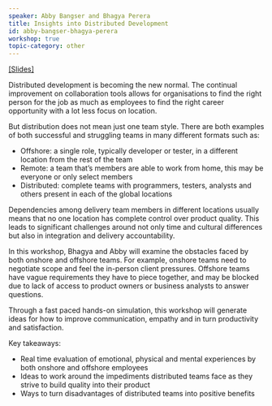 ```yaml
---
speaker: Abby Bangser and Bhagya Perera
title: Insights into Distributed Development
id: abby-bangser-bhagya-perera
workshop: true
topic-category: other
---
```

<a href="/slides17/AbbyBhagya.pdf">[Slides]</a>

Distributed development is becoming the new normal. The continual improvement on collaboration tools allows for organisations to find the right person for the job as much as employees to find the right career opportunity with a lot less focus on location.

But distribution does not mean just one team style. There are both examples of both successful and struggling teams in many different formats such as:
  * Offshore: a single role, typically developer or tester, in a different location from the rest of the team
  * Remote: a team that’s members are able to work from home, this may be everyone or only select members
  * Distributed: complete teams with programmers, testers, analysts and others present in each of the global locations

Dependencies among delivery team members in different locations usually means that no one location has complete control over product quality. This leads to significant challenges around not only time and cultural differences but also in integration and delivery accountability.

In this workshop, Bhagya and Abby will examine the obstacles faced by both onshore and offshore teams. For example, onshore teams need to negotiate scope and feel the in-person client pressures. Offshore teams have vague requirements they have to piece together, and may be blocked due to lack of access to product owners or business analysts to answer questions.  

Through a fast paced hands-on simulation, this workshop will generate ideas for how to improve communication, empathy and in turn productivity and satisfaction.

Key takeaways:
  * Real time evaluation of emotional, physical and mental experiences by both onshore and offshore employees
  * Ideas to work around the impediments distributed teams face as they strive to build quality into their product
  * Ways to turn disadvantages of distributed teams into positive benefits
